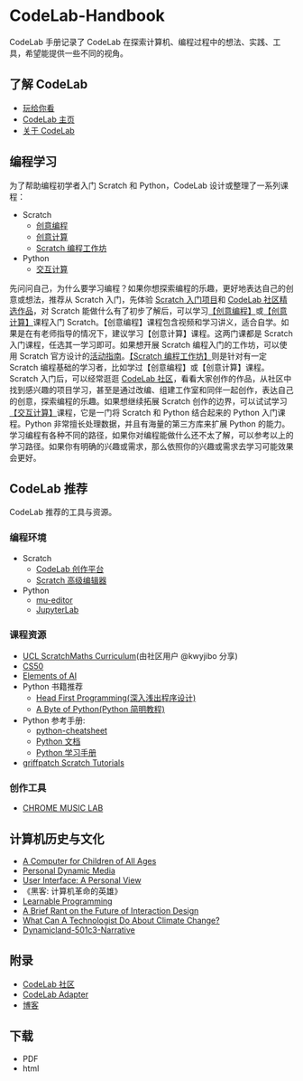 # CodeLab-Handbook
CodeLab 手册记录了 CodeLab 在探索计算机、编程过程中的想法、实践、工具，希望能提供一些不同的视角。

## 了解 CodeLab
-   [玩给你看](https://www.codelab.club/projects)
-   [CodeLab 主页](https://www.codelab.club)
-   [关于 CodeLab](https://www.codelab.club/blog/2020/09/25/about-codelab-2020)

## 编程学习
为了帮助编程初学者入门 Scratch 和 Python，CodeLab 设计或整理了一系列课程：
-   Scratch
    -   [创意编程](https://www.codelab.club/blog/2021/01/19/creativecodingcourse/)
    -   [创意计算](https://www.codelab.club/blog/2020/10/16/创意计算授课实践与总结)
    -   [Scratch 编程工作坊](https://www.codelab.club/blog/2021/07/16/scratch_workshop/)
-   Python
    -   [交互计算](https://www.codelab.club/blog/2021/06/01/interactivecomputing/)

先问问自己，为什么要学习编程？如果你想探索编程的乐趣，更好地表达自己的创意或想法，推荐从 Scratch 入门，先体验 [Scratch 入门项目](https://create.codelab.club/starter-projects)和 [CodeLab 社区精选作品](https://create.codelab.club/)，对 Scratch 能做什么有了初步了解后，可以学习[【创意编程】](https://www.codelab.club/blog/2021/01/19/creativecodingcourse/)或[【创意计算】](https://www.codelab.club/blog/2020/10/16/创意计算授课实践与总结)课程入门 Scratch。【创意编程】课程包含视频和学习讲义，适合自学。如果是在有老师指导的情况下，建议学习【创意计算】课程。这两门课都是 Scratch 入门课程，任选其一学习即可。如果想开展 Scratch 编程入门的工作坊，可以使用 Scratch 官方设计的[活动指南](https://create.codelab.club/ideas)。[【Scratch 编程工作坊】](https://www.codelab.club/blog/2021/07/16/scratch_workshop/)则是针对有一定 Scratch 编程基础的学习者，比如学过【创意编程】或【创意计算】课程。Scratch 入门后，可以经常逛逛 [CodeLab 社区](https://create.codelab.club/)，看看大家创作的作品，从社区中找到感兴趣的项目学习，甚至是通过改编、组建工作室和同伴一起创作，表达自己的创意，探索编程的乐趣。如果想继续拓展 Scratch 创作的边界，可以试试学习[【交互计算】](https://www.codelab.club/blog/2021/06/01/interactivecomputing/)课程，它是一门将 Scratch 和 Python 结合起来的 Python 入门课程。Python 非常擅长处理数据，并且有海量的第三方库来扩展 Python 的能力。学习编程有各种不同的路径，如果你对编程能做什么还不太了解，可以参考以上的学习路径。如果你有明确的兴趣或需求，那么依照你的兴趣或需求去学习可能效果会更好。

## CodeLab 推荐
CodeLab 推荐的工具与资源。


### 编程环境
* Scratch
   *  [CodeLab 创作平台](https://create.codelab.club/projects/editor/)  
   *  [Scratch 高级编辑器](https://addon.codelab.club/editor.html)    
*  Python
   *  [mu-editor](https://codewith.mu/)
   *  [JupyterLab](https://jupyterlab.readthedocs.io/)

### 课程资源
*  [UCL ScratchMaths Curriculum](https://www.ucl.ac.uk/ioe/research/projects/ucl-scratchmaths/ucl-scratchmaths-curriculum)(由社区用户 @kwyjibo 分享)
*  [CS50](https://cs50.harvard.edu/x/2021/)
*  [Elements of AI](https://www.elementsofai.com/)
*  Python 书籍推荐
    *  [Head First Programming(深入浅出程序设计)](https://book.douban.com/subject/10518092/)
    *  [A Byte of Python(Python 简明教程)](https://learnku.com/docs/byte-of-python/2018)
*  Python 参考手册:
    *  [python-cheatsheet](https://github.com/gto76/python-cheatsheet)
    *  [Python 文档](https://docs.python.org/zh-cn/3/)
    *  [Python 学习手册](https://book.douban.com/subject/30364619/)
* [griffpatch Scratch Tutorials](https://www.youtube.com/c/griffpatch/featured)

### 创作工具
* [CHROME MUSIC LAB](https://musiclab.chromeexperiments.com/)

## 计算机历史与文化
* [A Computer for Children of All Ages](https://www.mprove.de/visionreality/media/Kay72a.pdf)
* [Personal Dynamic Media](http://www.newmediareader.com/book_samples/nmr-26-kay.pdf)
* [User Interface: A Personal View](http://worrydream.com/refs/Kay%20-%20User%20Interface,%20a%20Personal%20View.pdf)
* 《黑客: 计算机革命的英雄》
* [Learnable Programming](http://worrydream.com/LearnableProgramming/)
* [A Brief Rant on the Future of Interaction Design](http://worrydream.com/ABriefRantOnTheFutureOfInteractionDesign/)
* [What Can A Technologist Do About Climate Change?](http://worrydream.com/ClimateChange/)
* [Dynamicland-501c3-Narrative](https://dynamicland.org/dynamicland-501c3-narrative.pdf)

## 附录
* [CodeLab 社区](https://create.codelab.club/)
* [CodeLab Adapter](https://adapter.codelab.club/)
* [博客](https://www.codelab.club/blog/)


## 下载
*  PDF
*  html
